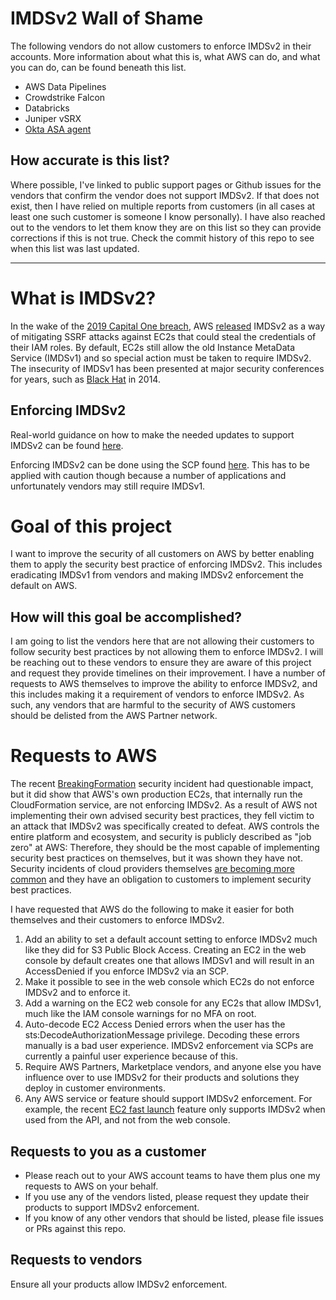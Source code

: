 # IMDSv2 Wall of Shame
The following vendors do not allow customers to enforce IMDSv2 in their accounts. More information about what this is, what AWS can do, and what you can do, can be found beneath this list.

- AWS Data Pipelines
- Crowdstrike Falcon
- Databricks
- Juniper vSRX
- [Okta ASA agent](https://help.okta.com/asa/en-us/Content/Topics/Adv_Server_Access/docs/aws-overview.htm)

## How accurate is this list?
Where possible, I've linked to public support pages or Github issues for the vendors that confirm the vendor does not support IMDSv2. If that does not exist, then I have relied on multiple reports from customers (in all cases at least one such customer is someone I know personally). I have also reached out to the vendors to let them know they are on this list so they can provide corrections if this is not true. Check the commit history of this repo to see when this list was last updated.


---------------------------------
# What is IMDSv2?
In the wake of the [2019 Capital One breach](https://krebsonsecurity.com/2019/07/capital-one-data-theft-impacts-106m-people/), AWS [released](https://aws.amazon.com/blogs/security/defense-in-depth-open-firewalls-reverse-proxies-ssrf-vulnerabilities-ec2-instance-metadata-service/) IMDSv2 as a way of mitigating SSRF attacks against EC2s that could steal the credentials of their IAM roles.
By default, EC2s still allow the old Instance MetaData Service (IMDSv1) and so special action must be taken to require IMDSv2.  The insecurity of IMDSv1 has been presented at major security conferences for years, such as [Black Hat](https://www.youtube.com/watch?v=2NF4LjjwoZw) in 2014.


## Enforcing IMDSv2
Real-world guidance on how to make the needed updates to support IMDSv2 can be found [here](https://docs.google.com/document/d/1X737xoQviufdxZk_l33bnpp6noOmNIYvMilQCdhtwoY/edit).

Enforcing IMDSv2 can be done using the SCP found [here](https://summitroute.com/blog/2020/03/25/aws_scp_best_practices/#require-the-use-of-imdsv2). This has to be applied with caution though because a number of applications and unfortunately vendors may still require IMDSv1.

# Goal of this project
I want to improve the security of all customers on AWS by better enabling them to apply the security best practice of enforcing IMDSv2. This includes eradicating IMDSv1 from vendors and making IMDSv2 enforcement the default on AWS.

## How will this goal be accomplished?
I am going to list the vendors here that are not allowing their customers to follow security best practices by not allowing them to enforce IMDSv2.
I will be reaching out to these vendors to ensure they are aware of this project and request they provide timelines on their improvement.
I have a number of requests to AWS themselves to improve the ability to enforce IMDSv2, and this includes making it a requirement of vendors to enforce IMDSv2. As such, any vendors that are harmful to the security of AWS customers should be delisted from the AWS Partner network.

# Requests to AWS
The recent [BreakingFormation](https://orca.security/resources/blog/aws-cloudformation-vulnerability/) security incident had questionable impact, but it did show that AWS's own production EC2s, that internally run the CloudFormation service, are not enforcing IMDSv2.  As a result of AWS not implementing their own advised security best practices, they fell victim to an attack that IMDSv2 was specifically created to defeat.  AWS controls the entire platform and ecosystem, and security is publicly described as "job zero" at AWS: Therefore, they should be the most capable of implementing security best practices on themselves, but it was shown they have not. Security incidents of cloud providers themselves [are becoming more common](https://github.com/SummitRoute/csp_security_mistakes) and they have an obligation to customers to implement security best practices.

I have requested that AWS do the following to make it easier for both themselves and their customers to enforce IMDSv2. 

1. Add an ability to set a default account setting to enforce IMDSv2 much like they did for S3 Public Block Access. Creating an EC2 in the web console by default creates one that allows IMDSv1 and will result in an AccessDenied if you enforce IMDSv2 via an SCP.
2. Make it possible to see in the web console which EC2s do not enforce IMDSv2 and to enforce it.
3. Add a warning on the EC2 web console for any EC2s that allow IMDSv1, much like the IAM console warnings for no MFA on root.
4. Auto-decode EC2 Access Denied errors when the user has the sts:DecodeAuthorizationMessage privilege. Decoding these errors manually is a bad user experience. IMDSv2 enforcement via SCPs are currently a painful user experience because of this.
5. Require AWS Partners, Marketplace vendors, and anyone else you have influence over to use IMDSv2 for their products and solutions they deploy in customer environments.
6. Any AWS service or feature should support IMDSv2 enforcement. For example, the recent [EC2 fast launch](https://aws.amazon.com/about-aws/whats-new/2022/01/aws-speed-optimizations-windows-instances-ec2/) feature only supports IMDSv2 when used from the API, and not from the web console.

## Requests to you as a customer
- Please reach out to your AWS account teams to have them plus one my requests to AWS on your behalf.
- If you use any of the vendors listed, please request they update their products to support IMDSv2 enforcement.
- If you know of any other vendors that should be listed, please file issues or PRs against this repo.


## Requests to vendors
Ensure all your products allow IMDSv2 enforcement.

